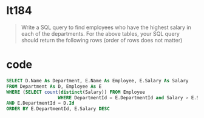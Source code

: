 # lt184
> Write a SQL query to find employees who have the highest salary in each of the departments. For the above tables, your SQL query should return the following rows (order of rows does not matter)

# code
```SQL
SELECT D.Name As Department, E.Name As Employee, E.Salary As Salary 
FROM Department As D, Employee As E
WHERE (SELECT count(distinct(Salary)) FROM Employee 
                   WHERE DepartmentId = E.DepartmentId and Salary > E.Salary)  = 0
AND E.DepartmentId = D.Id
ORDER BY E.DepartmentId, E.Salary DESC
```
